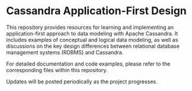 # Cassandra Application-First Design

This repository provides resources for learning and implementing an application-first approach to data modeling with Apache Cassandra. It includes examples of conceptual and logical data modeling, as well as discussions on the key design differences between relational database management systems (RDBMS) and Cassandra.

For detailed documentation and code examples, please refer to the corresponding files within this repository.

Updates will be posted periodically as the project progresses.
